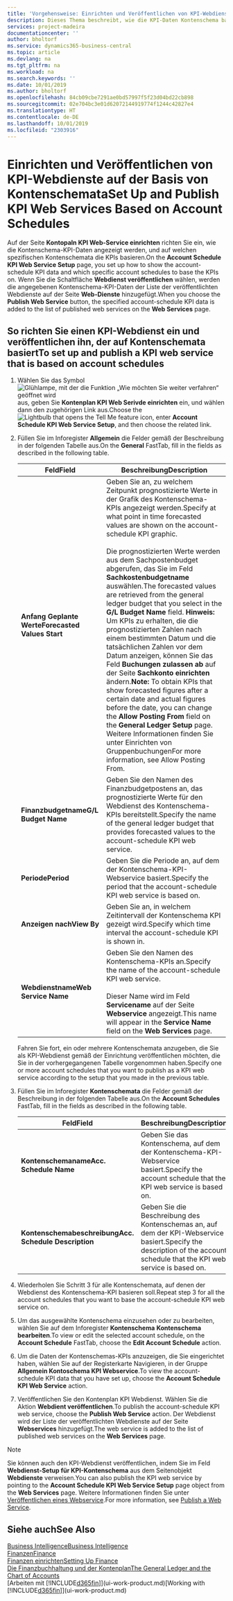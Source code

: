 ```yaml
---
title: 'Vorgehensweise: Einrichten und Veröffentlichen von KPI-Webdienste auf der Basis von Kontenschemata  | Microsoft Docs'
description: Dieses Thema beschreibt, wie die KPI-Daten Kontenschema basierend auf bestimmte Kontenschemata angezeigt werden.
services: project-madeira
documentationcenter: ''
author: bholtorf
ms.service: dynamics365-business-central
ms.topic: article
ms.devlang: na
ms.tgt_pltfrm: na
ms.workload: na
ms.search.keywords: ''
ms.date: 10/01/2019
ms.author: bholtorf
ms.openlocfilehash: 84cb09cbe7291ae0bd57997f5f23d04bd22cb898
ms.sourcegitcommit: 02e704bc3e01d62072144919774f1244c42827e4
ms.translationtype: HT
ms.contentlocale: de-DE
ms.lasthandoff: 10/01/2019
ms.locfileid: "2303916"
---
```

# <a name="set-up-and-publish-kpi-web-services-based-on-account-schedules"></a><span data-ttu-id="db17d-103">Einrichten und Veröffentlichen von KPI-Webdienste auf der Basis von Kontenschemata</span><span class="sxs-lookup"><span data-stu-id="db17d-103">Set Up and Publish KPI Web Services Based on Account Schedules</span></span>
<span data-ttu-id="db17d-104">Auf der Seite **Kontopaln KPI Web-Service einrichten** richten Sie ein, wie die Kontenschema-KPI-Daten angezeigt werden, und auf welchen spezifischen Kontenschemata die KPIs basieren.</span><span class="sxs-lookup"><span data-stu-id="db17d-104">On the **Account Schedule KPI Web Service Setup** page, you set up how to show the account-schedule KPI data and which specific account schedules to base the KPIs on.</span></span> <span data-ttu-id="db17d-105">Wenn Sie die Schaltfläche **Webdienst veröffentlichen** wählen, werden die angegebenen Kontenschema-KPI-Daten der Liste der veröffentlichten Webdienste auf der Seite **Web-Dienste** hinzugefügt.</span><span class="sxs-lookup"><span data-stu-id="db17d-105">When you choose the **Publish Web Service** button, the specified account-schedule KPI data is added to the list of published web services on the **Web Services** page.</span></span>  

## <a name="to-set-up-and-publish-a-kpi-web-service-that-is-based-on-account-schedules"></a><span data-ttu-id="db17d-106">So richten Sie einen KPI-Webdienst ein und veröffentlichen ihn, der auf Kontenschemata basiert</span><span class="sxs-lookup"><span data-stu-id="db17d-106">To set up and publish a KPI web service that is based on account schedules</span></span>  
1.  <span data-ttu-id="db17d-107">Wählen Sie das Symbol ![Glühlampe, mit der die Funktion „Wie möchten Sie weiter verfahren“ geöffnet wird](media/ui-search/search_small.png "Wie möchten Sie weiter verfahren?") aus, geben Sie **Kontenplan KPI Web Serivde einrichten** ein, und wählen dann den zugehörigen Link aus.</span><span class="sxs-lookup"><span data-stu-id="db17d-107">Choose the ![Lightbulb that opens the Tell Me feature](media/ui-search/search_small.png "Tell me what you want to do") icon, enter **Account Schedule KPI Web Service Setup**, and then choose the related link.</span></span>  
2.  <span data-ttu-id="db17d-108">Füllen Sie im Inforegister **Allgemein** die Felder gemäß der Beschreibung in der folgenden Tabelle aus.</span><span class="sxs-lookup"><span data-stu-id="db17d-108">On the **General** FastTab, fill in the fields as described in the following table.</span></span>  

    |<span data-ttu-id="db17d-109">Feld</span><span class="sxs-lookup"><span data-stu-id="db17d-109">Field</span></span>|<span data-ttu-id="db17d-110">Beschreibung</span><span class="sxs-lookup"><span data-stu-id="db17d-110">Description</span></span>|  
    |---------------------------------|---------------------------------------|  
    |<span data-ttu-id="db17d-111">**Anfang Geplante Werte**</span><span class="sxs-lookup"><span data-stu-id="db17d-111">**Forecasted Values Start**</span></span>|<span data-ttu-id="db17d-112">Geben Sie an, zu welchem Zeitpunkt prognostizierte Werte in der Grafik des Kontenschema-KPIs angezeigt werden.</span><span class="sxs-lookup"><span data-stu-id="db17d-112">Specify at what point in time forecasted values are shown on the account-schedule KPI graphic.</span></span><br /><br /> <span data-ttu-id="db17d-113">Die prognostizierten Werte werden aus dem Sachpostenbudget abgerufen, das Sie im Feld **Sachkostenbudgetname** auswählen.</span><span class="sxs-lookup"><span data-stu-id="db17d-113">The forecasted values are retrieved from the general ledger budget that you select in the **G/L Budget Name** field.</span></span> <span data-ttu-id="db17d-114">**Hinweis:**  Um KPIs zu erhalten, die die prognostizierten Zahlen nach einem bestimmten Datum und die tatsächlichen Zahlen vor dem Datum anzeigen, können Sie das Feld **Buchungen zulassen ab** auf der Seite **Sachkonto einrichten** ändern.</span><span class="sxs-lookup"><span data-stu-id="db17d-114">**Note:**  To obtain KPIs that show forecasted figures after a certain date and actual figures before the date, you can change the **Allow Posting From** field on the **General Ledger Setup** page.</span></span> <span data-ttu-id="db17d-115">Weitere Informationen finden Sie unter Einrichten von Gruppenbuchungen</span><span class="sxs-lookup"><span data-stu-id="db17d-115">For more information, see Allow Posting From.</span></span>|  
    |<span data-ttu-id="db17d-116">**Finanzbudgetname**</span><span class="sxs-lookup"><span data-stu-id="db17d-116">**G/L Budget Name**</span></span>|<span data-ttu-id="db17d-117">Geben Sie den Namen des Finanzbudgetpostens an, das prognostizierte Werte für den Webdienst des Kontenschema-KPIs bereitstellt.</span><span class="sxs-lookup"><span data-stu-id="db17d-117">Specify the name of the general ledger budget that provides forecasted values to the account-schedule KPI web service.</span></span>|  
    |<span data-ttu-id="db17d-118">**Periode**</span><span class="sxs-lookup"><span data-stu-id="db17d-118">**Period**</span></span>|<span data-ttu-id="db17d-119">Geben Sie die Periode an, auf dem der Kontenschema-KPI-Webservice basiert.</span><span class="sxs-lookup"><span data-stu-id="db17d-119">Specify the period that the account-schedule KPI web service is based on.</span></span>|  
    |<span data-ttu-id="db17d-120">**Anzeigen nach**</span><span class="sxs-lookup"><span data-stu-id="db17d-120">**View By**</span></span>|<span data-ttu-id="db17d-121">Geben Sie an, in welchem Zeitintervall der Kontenschema KPI gezeigt wird.</span><span class="sxs-lookup"><span data-stu-id="db17d-121">Specify which time interval the account-schedule KPI is shown in.</span></span>|  
    |<span data-ttu-id="db17d-122">**Webdienstname**</span><span class="sxs-lookup"><span data-stu-id="db17d-122">**Web Service Name**</span></span>|<span data-ttu-id="db17d-123">Geben Sie den Namen des Kontenschema-KPIs an.</span><span class="sxs-lookup"><span data-stu-id="db17d-123">Specify the name of the account-schedule KPI web service.</span></span><br /><br /> <span data-ttu-id="db17d-124">Dieser Name wird im Feld **Servicename** auf der Seite **Webservice** angezeigt.</span><span class="sxs-lookup"><span data-stu-id="db17d-124">This name will appear in the **Service Name** field on the **Web Services** page.</span></span>|  

    <span data-ttu-id="db17d-125">Fahren Sie fort, ein oder mehrere Kontenschemata anzugeben, die Sie als KPI-Webdienst gemäß der Einrichtung veröffentlichen möchten, die Sie in der vorhergegangenen Tabelle vorgenommen haben.</span><span class="sxs-lookup"><span data-stu-id="db17d-125">Specify one or more account schedules that you want to publish as a KPI web service according to the setup that you made in the previous table.</span></span>  

3.  <span data-ttu-id="db17d-126">Füllen Sie im Inforegister **Kontenschemata** die Felder gemäß der Beschreibung in der folgenden Tabelle aus.</span><span class="sxs-lookup"><span data-stu-id="db17d-126">On the **Account Schedules** FastTab, fill in the fields as described in the following table.</span></span>  

    |<span data-ttu-id="db17d-127">Feld</span><span class="sxs-lookup"><span data-stu-id="db17d-127">Field</span></span>|<span data-ttu-id="db17d-128">Beschreibung</span><span class="sxs-lookup"><span data-stu-id="db17d-128">Description</span></span>|  
    |---------------------------------|---------------------------------------|  
    |<span data-ttu-id="db17d-129">**Kontenschemaname**</span><span class="sxs-lookup"><span data-stu-id="db17d-129">**Acc. Schedule Name**</span></span>|<span data-ttu-id="db17d-130">Geben Sie das Kontenschema, auf dem der Kontenschema-KPI-Webservice basiert.</span><span class="sxs-lookup"><span data-stu-id="db17d-130">Specify the account schedule that the KPI web service is based on.</span></span>|  
    |<span data-ttu-id="db17d-131">**Kontenschemabeschreibung**</span><span class="sxs-lookup"><span data-stu-id="db17d-131">**Acc. Schedule Description**</span></span>|<span data-ttu-id="db17d-132">Geben Sie die Beschreibung des Kontenschemas an, auf dem der KPI-Webservice basiert.</span><span class="sxs-lookup"><span data-stu-id="db17d-132">Specify the description of the account schedule that the KPI web service is based on.</span></span>|  

4.  <span data-ttu-id="db17d-133">Wiederholen Sie Schritt 3 für alle Kontenschemata, auf denen der Webdienst des Kontenschema-KPI basieren soll.</span><span class="sxs-lookup"><span data-stu-id="db17d-133">Repeat step 3 for all the account schedules that you want to base the account-schedule KPI web service on.</span></span>  
5.  <span data-ttu-id="db17d-134">Um das ausgewählte Kontenschema einzusehen oder zu bearbeiten, wählen Sie auf dem Inforegister **Kontenschema** **Kontenschema bearbeiten**.</span><span class="sxs-lookup"><span data-stu-id="db17d-134">To view or edit the selected account schedule, on the **Account Schedule** FastTab, choose the **Edit Account Schedule** action.</span></span>  
6.  <span data-ttu-id="db17d-135">Um die Daten der Kontenschemas-KPIs anzuzeigen, die Sie eingerichtet haben, wählen Sie auf der Registerkarte Navigieren, in der Gruppe **Allgemein Kontoschema KPI Webservice**.</span><span class="sxs-lookup"><span data-stu-id="db17d-135">To view the account-schedule KPI data that you have set up, choose the **Account Schedule KPI Web Service** action.</span></span>  
7.  <span data-ttu-id="db17d-136">Veröffentlichen Sie den Kontenplan KPI Webdienst. Wählen Sie die Aktion **Webdient veröffentlichen**.</span><span class="sxs-lookup"><span data-stu-id="db17d-136">To publish the account-schedule KPI web service, choose the **Publish Web Service** action.</span></span> <span data-ttu-id="db17d-137">Der Webdienst wird der Liste der veröffentlichten Webdienste auf der Seite **Webservices** hinzugefügt.</span><span class="sxs-lookup"><span data-stu-id="db17d-137">The web service is added to the list of published web services on the **Web Services** page.</span></span>  

> [!NOTE]  
>  <span data-ttu-id="db17d-138">Sie können auch den KPI-Webdienst veröffentlichen, indem Sie im Feld **Webdienst-Setup für KPI-Kontenschema** aus dem Seitenobjekt **Webdienste** verweisen.</span><span class="sxs-lookup"><span data-stu-id="db17d-138">You can also publish the KPI web service by pointing to the **Account Schedule KPI Web Service Setup** page object from the **Web Services** page.</span></span> <span data-ttu-id="db17d-139">Weitere Informationen finden Sie unter [Veröffentlichen eines Webservice](across-how-publish-web-service.md).</span><span class="sxs-lookup"><span data-stu-id="db17d-139">For more information, see [Publish a Web Service](across-how-publish-web-service.md).</span></span>  

## <a name="see-also"></a><span data-ttu-id="db17d-140">Siehe auch</span><span class="sxs-lookup"><span data-stu-id="db17d-140">See Also</span></span>  
[<span data-ttu-id="db17d-141">Business Intelligence</span><span class="sxs-lookup"><span data-stu-id="db17d-141">Business Intelligence</span></span>](bi.md)  
[<span data-ttu-id="db17d-142">Finanzen</span><span class="sxs-lookup"><span data-stu-id="db17d-142">Finance</span></span>](finance.md)  
[<span data-ttu-id="db17d-143">Finanzen einrichten</span><span class="sxs-lookup"><span data-stu-id="db17d-143">Setting Up Finance</span></span>](finance-setup-finance.md)  
[<span data-ttu-id="db17d-144">Die Finanzbuchhaltung und der Kontenplan</span><span class="sxs-lookup"><span data-stu-id="db17d-144">The General Ledger and the Chart of Accounts</span></span>](finance-general-ledger.md)  
<span data-ttu-id="db17d-145">[Arbeiten mit [!INCLUDE[d365fin](includes/d365fin_md.md)]](ui-work-product.md)</span><span class="sxs-lookup"><span data-stu-id="db17d-145">[Working with [!INCLUDE[d365fin](includes/d365fin_md.md)]](ui-work-product.md)</span></span>
